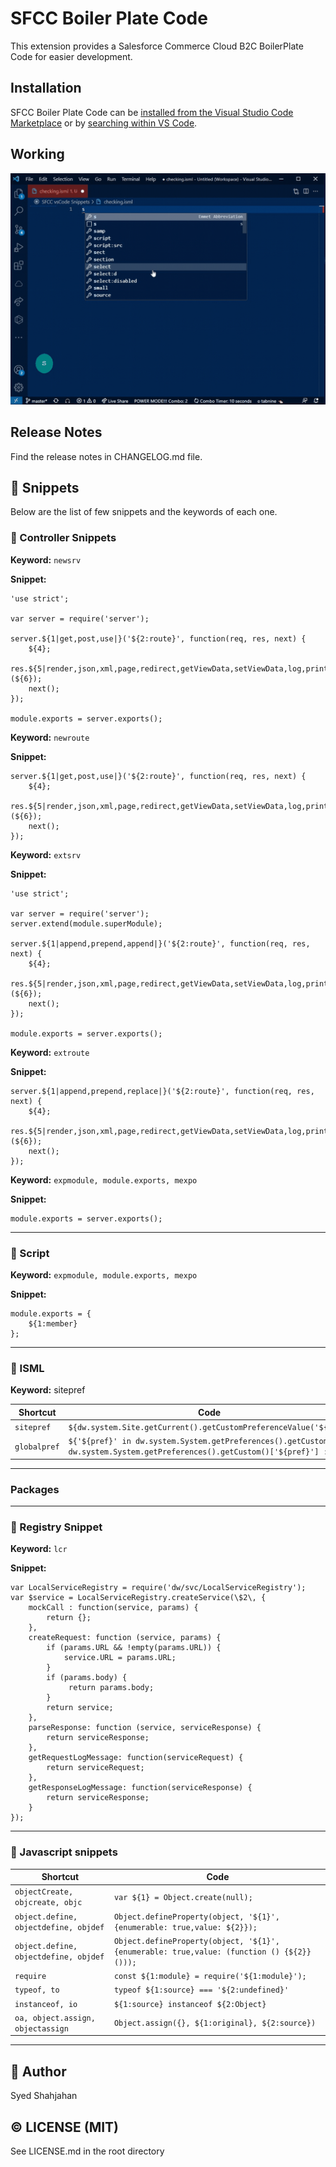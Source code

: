 # SFCC Boiler Plate Code

This extension provides a Salesforce Commerce Cloud B2C BoilerPlate Code for easier development.

## Installation

SFCC Boiler Plate Code can be [installed from the Visual Studio Code Marketplace](https://marketplace.visualstudio.com/items?itemName=novacode.sfccboilerplate) or by [searching within VS Code](https://code.visualstudio.com/docs/editor/extension-gallery#_search-for-an-extension).

## Working
![Demo](https://raw.githubusercontent.com/syed-shahjahan/sfcc_boilerplate_code/master/images/preference_gif.gif)
## Release Notes

Find the release notes in CHANGELOG.md file.

## 🧩 Snippets
Below are the list of few snippets and the keywords of each one.

### 🧩 Controller Snippets

**Keyword:** `newsrv`

**Snippet:**
```
'use strict';

var server = require('server');

server.${1|get,post,use|}('${2:route}', function(req, res, next) {
    ${4};
    res.${5|render,json,xml,page,redirect,getViewData,setViewData,log,print|}(${6});
    next();
});

module.exports = server.exports();
```

**Keyword:** `newroute`

**Snippet:**
```
server.${1|get,post,use|}('${2:route}', function(req, res, next) {
    ${4};
    res.${5|render,json,xml,page,redirect,getViewData,setViewData,log,print|}(${6});
    next();
});
```

**Keyword:** `extsrv`

**Snippet:**
```
'use strict';

var server = require('server');
server.extend(module.superModule);

server.${1|append,prepend,append|}('${2:route}', function(req, res, next) {
    ${4};
    res.${5|render,json,xml,page,redirect,getViewData,setViewData,log,print|}(${6});
    next();
});

module.exports = server.exports();
```

**Keyword:** `extroute`

**Snippet:**
```
server.${1|append,prepend,replace|}('${2:route}', function(req, res, next) {
    ${4};
    res.${5|render,json,xml,page,redirect,getViewData,setViewData,log,print|}(${6});
    next();
});
```

**Keyword:** `expmodule, module.exports, mexpo`

**Snippet:**
```
module.exports = server.exports();
```
---
### 🧩 Script
**Keyword:** `expmodule, module.exports, mexpo`

**Snippet:**
```
module.exports = {
    ${1:member}
};
```
---
### 🧩 ISML


**Keyword:** sitepref

|Shortcut | Code|
-------|---------
|`sitepref`|`${dw.system.Site.getCurrent().getCustomPreferenceValue('${1}')}`|
|`globalpref`|`${'${pref}' in dw.system.System.getPreferences().getCustom() ? dw.system.System.getPreferences().getCustom()['${pref}'] : ''}`|

---
### Packages


---
### 🧩 Registry Snippet

**Keyword:** `lcr`

**Snippet:**
```
var LocalServiceRegistry = require('dw/svc/LocalServiceRegistry');
var $service = LocalServiceRegistry.createService(\$2\, {
    mockCall : function(service, params) {
        return {};
    },
    createRequest: function (service, params) {
        if (params.URL && !empty(params.URL)) {
            service.URL = params.URL;
        }
        if (params.body) {
             return params.body;
        }
        return service;
    },
    parseResponse: function (service, serviceResponse) {
        return serviceResponse;
    },
    getRequestLogMessage: function(serviceRequest) {
        return serviceRequest;
    },
    getResponseLogMessage: function(serviceResponse) {
        return serviceResponse;
    }
});
```
---
### 🧩 Javascript snippets


|Shortcut | Code|
-------|---------
|`objectCreate, objcreate, objc`|`var ${1} = Object.create(null);`|
|`object.define, objectdefine, objdef`|`Object.defineProperty(object, '${1}', {enumerable: true,value: ${2}});`|
|`object.define, objectdefine, objdef`|`Object.defineProperty(object, '${1}', {enumerable: true,value: (function () {${2}}()));`|
|`require`|`const ${1:module} = require('${1:module}');`|
|`typeof, to`|`typeof ${1:source} === '${2:undefined}'`|
|`instanceof, io`|`${1:source} instanceof ${2:Object}`|
|`oa, object.assign, objectassign`|`Object.assign({}, ${1:original}, ${2:source})`|

---

## 👋 Author
Syed Shahjahan

## © LICENSE (MIT)

See LICENSE.md in the root directory
